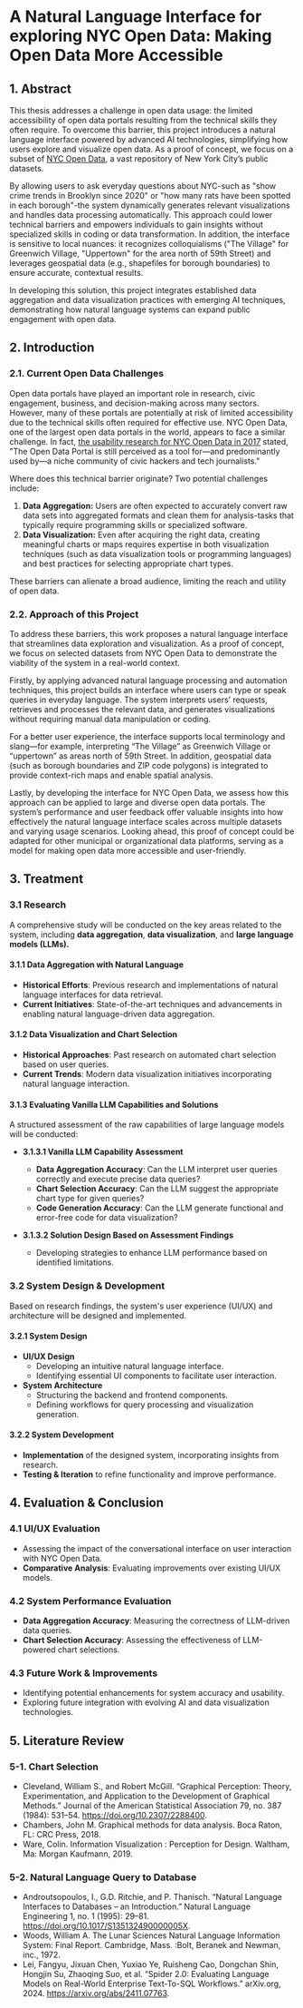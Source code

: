 # A Natural Language Interface for exploring NYC Open Data: Making Open Data More Accessible

## 1. Abstract
This thesis addresses a challenge in open data usage: the limited accessibility of open data portals resulting from the technical skills they often require. To overcome this barrier, this project introduces a natural language interface powered by advanced AI technologies, simplifying how users explore and visualize open data. As a proof of concept, we focus on a subset of [NYC Open Data](https://opendata.cityofnewyork.us/), a vast repository of New York City’s public datasets.

By allowing users to ask everyday questions about NYC-such as "show crime trends in Brooklyn since 2020" or "how many rats have been spotted in each borough"-the system dynamically generates relevant visualizations and handles data processing automatically. This approach could lower technical barriers and empowers individuals to gain insights without specialized skills in coding or data transformation. In addition, the interface is sensitive to local nuances: it recognizes colloquialisms ("The Village" for Greenwich Village, "Uppertown" for the area north of 59th Street) and leverages geospatial data (e.g., shapefiles for borough boundaries) to ensure accurate, contextual results.

In developing this solution, this project integrates established data aggregation and data visualization practices with emerging AI techniques, demonstrating how natural language systems can expand public engagement with open data.

## 2. Introduction

### 2.1. Current Open Data Challenges
Open data portals have played an important role in research, civic engagement, business, and decision-making across many sectors. However, many of these portals are potentially at risk of limited accessibility due to the technical skills often required for effective use. NYC Open Data, one of the largest open data portals in the world, appears to face a similar challenge. In fact, [the usability research for NYC Open Data in 2017](https://opendata.cityofnewyork.us/wp-content/uploads/2017/07/Understanding-the-Users-of-Open-Data_Reboot.pdf) stated, "The Open Data Portal is still perceived as a tool for—and predominantly used by—a niche community of civic hackers and tech journalists."

Where does this technical barrier originate? Two potential challenges include:
1. **Data Aggregation:** Users are often expected to accurately convert raw data sets into aggregated formats and clean them for analysis-tasks that typically require programming skills or specialized software.
2. **Data Visualization:** Even after acquiring the right data, creating meaningful charts or maps requires expertise in both visualization techniques (such as data visualization tools or programming languages) and best practices for selecting appropriate chart types.

These barriers can alienate a broad audience, limiting the reach and utility of open data.

### 2.2. Approach of this Project

To address these barriers, this work proposes a natural language interface that streamlines data exploration and visualization. As a proof of concept, we focus on selected datasets from NYC Open Data to demonstrate the viability of the system in a real-world context.

Firstly, by applying advanced natural language processing and automation techniques, this project builds an interface where users can type or speak queries in everyday language. The system interprets users’ requests, retrieves and processes the relevant data, and generates visualizations without requiring manual data manipulation or coding.

For a better user experience, the interface supports local terminology and slang—for example, interpreting “The Village” as Greenwich Village or “uppertown” as areas north of 59th Street. In addition, geospatial data (such as borough boundaries and ZIP code polygons) is integrated to provide context-rich maps and enable spatial analysis.

Lastly, by developing the interface for NYC Open Data, we assess how this approach can be applied to large and diverse open data portals. The system’s performance and user feedback offer valuable insights into how effectively the natural language interface scales across multiple datasets and varying usage scenarios. Looking ahead, this proof of concept could be adapted for other municipal or organizational data platforms, serving as a model for making open data more accessible and user-friendly.

## 3. Treatment

### 3.1 Research
A comprehensive study will be conducted on the key areas related to the system, including **data aggregation**, **data visualization**, and **large language models (LLMs).**

#### 3.1.1 Data Aggregation with Natural Language
- **Historical Efforts**: Previous research and implementations of natural language interfaces for data retrieval.
- **Current Initiatives**: State-of-the-art techniques and advancements in enabling natural language-driven data aggregation.

#### 3.1.2 Data Visualization and Chart Selection
- **Historical Approaches**: Past research on automated chart selection based on user queries.
- **Current Trends**: Modern data visualization initiatives incorporating natural language interaction.

#### 3.1.3 Evaluating Vanilla LLM Capabilities and Solutions
A structured assessment of the raw capabilities of large language models will be conducted:

- **3.1.3.1 Vanilla LLM Capability Assessment**
    - **Data Aggregation Accuracy**: Can the LLM interpret user queries correctly and execute precise data queries?  
    - **Chart Selection Accuracy**: Can the LLM suggest the appropriate chart type for given queries?  
    - **Code Generation Accuracy**: Can the LLM generate functional and error-free code for data visualization?  

- **3.1.3.2 Solution Design Based on Assessment Findings**
    - Developing strategies to enhance LLM performance based on identified limitations.


### 3.2 System Design & Development
Based on research findings, the system's user experience (UI/UX) and architecture will be designed and implemented.

#### 3.2.1 System Design
- **UI/UX Design**
    - Developing an intuitive natural language interface.
    - Identifying essential UI components to facilitate user interaction.
- **System Architecture**
    - Structuring the backend and frontend components.
    - Defining workflows for query processing and visualization generation.

#### 3.2.2 System Development
- **Implementation** of the designed system, incorporating insights from research.
- **Testing & Iteration** to refine functionality and improve performance.


## 4. Evaluation & Conclusion

### 4.1 UI/UX Evaluation
- Assessing the impact of the conversational interface on user interaction with NYC Open Data.
- **Comparative Analysis**: Evaluating improvements over existing UI/UX models.

### 4.2 System Performance Evaluation
- **Data Aggregation Accuracy**: Measuring the correctness of LLM-driven data queries.
- **Chart Selection Accuracy**: Assessing the effectiveness of LLM-powered chart selections.

### 4.3 Future Work & Improvements
- Identifying potential enhancements for system accuracy and usability.
- Exploring future integration with evolving AI and data visualization technologies.


## 5. Literature Review
### 5-1. Chart Selection
- Cleveland, William S., and Robert McGill. “Graphical Perception: Theory, Experimentation, and Application to the Development of Graphical Methods.” Journal of the American Statistical Association 79, no. 387 (1984): 531–54. https://doi.org/10.2307/2288400.
- Chambers, John M. Graphical methods for data analysis. Boca Raton, FL: CRC Press, 2018. 
- Ware, Colin. Information Visualization : Perception for Design. Waltham, Ma: Morgan Kaufmann, 2019.

### 5-2. Natural Language Query to Database
- Androutsopoulos, I., G.D. Ritchie, and P. Thanisch. “Natural Language Interfaces to Databases – an Introduction.” Natural Language Engineering 1, no. 1 (1995): 29–81. https://doi.org/10.1017/S135132490000005X.
- Woods, William A. The Lunar Sciences Natural Language Information System: Final Report. Cambridge, Mass. :Bolt, Beranek and Newman, inc., 1972.
- Lei, Fangyu, Jixuan Chen, Yuxiao Ye, Ruisheng Cao, Dongchan Shin, Hongjin Su, Zhaoqing Suo, et al. “Spider 2.0: Evaluating Language Models on Real-World Enterprise Text-To-SQL Workflows.” arXiv.org, 2024. https://arxiv.org/abs/2411.07763.
